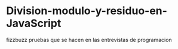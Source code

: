 # Division-modulo-y-residuo-en-JavaScript
 fizzbuzz pruebas que se hacen en las entrevistas de programacion
